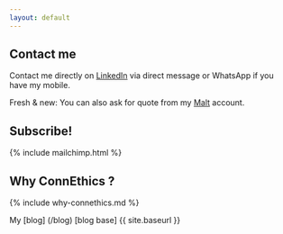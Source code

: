```yaml
---
layout: default
---
```



## Contact me
Contact me directly on [LinkedIn] via direct message or WhatsApp if you have my mobile.

Fresh & new: You can also ask for quote from my [Malt] account.

[LinkedIn]: https://www.linkedin.com/in/fredericchoudat/
[malt]: https://malt.fr/profile/fredericchoudat

<h2>Subscribe!</h2>
{% include mailchimp.html %} 

## Why ConnEthics ?
{% include why-connethics.md %}

My [blog] (/blog)
[blog base] {{ site.baseurl }}

